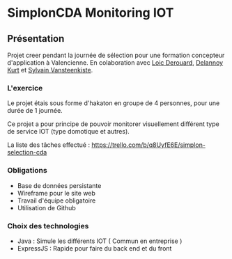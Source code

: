 # SimplonCDA Monitoring IOT

## Présentation

Projet creer pendant la journée de sélection pour une formation concepteur d'application à Valencienne. En colaboration avec [Loic Derouard](https://github.com/LoicDerouard), [Delannoy Kurt](https://github.com/delannoykurt) et [Sylvain Vansteenkiste](https://github.com/Soaen).

### L'exercice

Le projet étais sous forme d'hakaton en groupe de 4 personnes, pour une durée de 1 journée.

Ce projet a pour principe de pouvoir monitorer visuellement différent type de service IOT (type domotique et autres).

La liste des tâches effectué : https://trello.com/b/q8UyfE6E/simplon-selection-cda


### Obligations

- Base de données persistante
- Wireframe pour le site web
- Travail d'équipe obligatoire
- Utilisation de Github


### Choix des technologies

- Java : Simule les différents IOT ( Commun en entreprise ) 
- ExpressJS : Rapide pour faire du back end et du front
